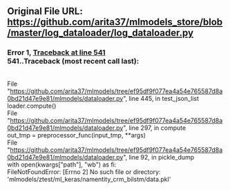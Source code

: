 ## Original File URL: https://github.com/arita37/mlmodels_store/blob/master/log_dataloader/log_dataloader.py


### Error 1, [Traceback at line 541](https://github.com/arita37/mlmodels_store/blob/master/log_dataloader/log_dataloader.py#L541)<br />541..Traceback (most recent call last):
<br />  File "https://github.com/arita37/mlmodels/tree/ef95df9f077ea4a54e765587d8a0bd21d47e9e81/mlmodels/dataloader.py", line 445, in test_json_list
<br />    loader.compute()
<br />  File "https://github.com/arita37/mlmodels/tree/ef95df9f077ea4a54e765587d8a0bd21d47e9e81/mlmodels/dataloader.py", line 297, in compute
<br />    out_tmp = preprocessor_func(input_tmp, **args)
<br />  File "https://github.com/arita37/mlmodels/tree/ef95df9f077ea4a54e765587d8a0bd21d47e9e81/mlmodels/dataloader.py", line 92, in pickle_dump
<br />    with open(kwargs["path"], "wb") as fi:
<br />FileNotFoundError: [Errno 2] No such file or directory: 'mlmodels/ztest/ml_keras/namentity_crm_bilstm/data.pkl'
